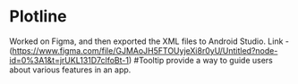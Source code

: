 # Plotline
Worked on Figma, and then exported the XML files to Android Studio. Link - (https://www.figma.com/file/GJMAoJH5FTOUyjeXi8r0yU/Untitled?node-id=0%3A1&t=jrUKL131D7clfoBt-1)
#Tooltip provide a way to guide users about various features in an app. 
